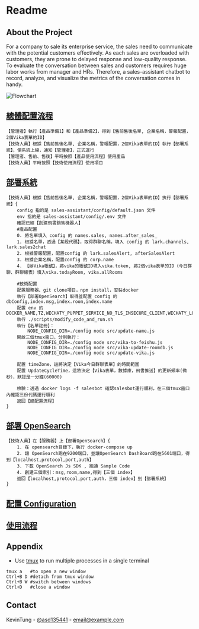 # Readme


## About the Project 
For a company to sale its enterprise service, the sales need to communicate with the potential customers effectively.  As each sales are overloaded with customers, they are prone to delayed response and low-quality response.  To evaluate the conversation between sales and customers requires huge labor works from manager and HRs.  Therefore, a sales-assistant chatbot to record, analyze, and visualize the metrics of the conversation comes in handy. 

![Flowchart](https://github.com/KevinTung/sales-assistant/blob/main/assets/Flowchart.jpg)

## [總體配置流程](https://k0auuqcihb.feishu.cn/docs/doccnKLFrlLJ7kcJIZHDdUhhWGx#GOFlKz)
```
【管理者】執行【產品準備1】和【產品準備2】，得到【售前售後名單, 企業名稱，警報配置，2個Vika表單的ID】
【技術人員】根據【售前售後名單, 企業名稱，警報配置，2個Vika表單的ID】執行【部署系統】，使系統上線，通知【管理者】，正式運行
【管理者、售前、售後】平時按照【產品使用流程】使用產品
【技術人員】平時按照【技術使用流程】使用項目
```
## [部署系統](https://k0auuqcihb.feishu.cn/docs/doccnKLFrlLJ7kcJIZHDdUhhWGx#GeHWT6)
```
【技術人員】根據【售前售後名單, 企業名稱，警報配置，2個Vika表單的ID】执行【部署系統】{
    config 指的是 sales-assistant/config/default.json 文件
    env 指的是 sales-assistant/config/.env 文件
    確認已經【創建飛書銷售機器人】
    #產品配置
    0. 將名單填入 config 的 names.sales, names.after_sales_
    1. 根據名單，透過【某段代碼】，取得群聊名稱，填入 config 的 lark.channels, lark.sales2chat
    2. 根據警報配置，配置config 的 lark.salesAlert, afterSalesAlert
    3. 根據企業名稱，配置config 的 corp.name
    4. 【辦Vika帳號】，將vika的帳號ID填入vika.token, 將2個vika表單的ID（今日群聊、群聊總表）填入vika.todayRoom, vika.allRooms
    
    #技術配置
    配置服務器、git clone項目，npm install，安裝docker
    執行【部署OpenSearch】取得並配置 config 的 dbConfig,index.msg,index.room,index.name
    配置 env 的 DOCKER_NAME,TZ,WECHATY_PUPPET_SERVICE_NO_TLS_INSECURE_CLIENT,WECHATY_LOG,WECHATY_PUPPET,WECHATY_PUPPET_SERVICE_TOKEN
    執行 ./scripts/modify_code_and_run.sh
    執行【名單註冊】：
        NODE_CONFIG_DIR=./config node src/update-name.js
    開啟三個tmux窗口，分別執行：
        NODE_CONFIG_DIR=./config node src/vika-to-feishu.js 
        NODE_CONFIG_DIR=./config node src/vika-update-roomdb.js
        NODE_CONFIG_DIR=./config node src/update-vika.js
 
    配置 timeZone，這將決定【Vika今日群聊表單】的時間範圍
    配置 UpdateCycleTime，這將決定【Vika表單，數據庫，飛書推送】的更新頻率(微秒），默認是一分鐘(60000)
    
    檢驗：透過 docker logs -f salesbot 確認salesbot運行順利，在三個tmux窗口內確認三份代碼運行順利
    返回【總配置流程】
}
```

## [部署 OpenSearch](https://k0auuqcihb.feishu.cn/docs/doccnKLFrlLJ7kcJIZHDdUhhWGx#Coq5ne)
```
【技術人員】在【服務器】上【部署OpenSearch】{
    1. 在 opensearch目錄下，執行 docker-compose up 
    2. 讓 OpenSearch跑在9200端口，並讓OpenSearch DashBoard跑在5601端口，得到【localhost,protocol,port,auth】
    3. 下載 OpenSearch Js SDK , 跑通 Sample Code
    4. 創建三個索引：msg,room,name,得到【三個 index】
    返回【localhost,protocol,port,auth，三個 index】到【部署系統】
}
```


## [配置 Configuration](https://k0auuqcihb.feishu.cn/docs/doccnKLFrlLJ7kcJIZHDdUhhWGx#WW8HVI) 

## [使用流程](https://k0auuqcihb.feishu.cn/docs/doccnKLFrlLJ7kcJIZHDdUhhWGx#7D4yYM) 




## Appendix
- Use [tmux](https://tmuxcheatsheet.com/) to run multiple processes in a single terminal

```
tmux a   #to open a new window
Ctrl+B D #detach from tmux window
Ctrl+B W #switch between windows
Ctrl+D   #close a window
```


## Contact 
KevinTung - [@asd135441](https://twitter.com/asd135541) - email@example.com


